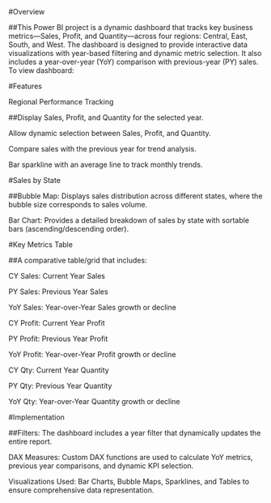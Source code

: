 #Overview

##This Power BI project is a dynamic dashboard that tracks key business metrics—Sales, Profit, and Quantity—across four regions: Central, East, South, and West. The dashboard is designed to provide interactive data visualizations with year-based filtering and dynamic metric selection. It also includes a year-over-year (YoY) comparison with previous-year (PY) sales.
To view dashboard:

#Features

Regional Performance Tracking

##Display Sales, Profit, and Quantity for the selected year.

Allow dynamic selection between Sales, Profit, and Quantity.

Compare sales with the previous year for trend analysis.

Bar sparkline with an average line to track monthly trends.

#Sales by State

##Bubble Map: Displays sales distribution across different states, where the bubble size corresponds to sales volume.

Bar Chart: Provides a detailed breakdown of sales by state with sortable bars (ascending/descending order).

#Key Metrics Table

##A comparative table/grid that includes:

CY Sales: Current Year Sales

PY Sales: Previous Year Sales

YoY Sales: Year-over-Year Sales growth or decline

CY Profit: Current Year Profit

PY Profit: Previous Year Profit

YoY Profit: Year-over-Year Profit growth or decline

CY Qty: Current Year Quantity

PY Qty: Previous Year Quantity

YoY Qty: Year-over-Year Quantity growth or decline

#Implementation

##Filters: The dashboard includes a year filter that dynamically updates the entire report.

DAX Measures: Custom DAX functions are used to calculate YoY metrics, previous year comparisons, and dynamic KPI selection.

Visualizations Used: Bar Charts, Bubble Maps, Sparklines, and Tables to ensure comprehensive data representation.
